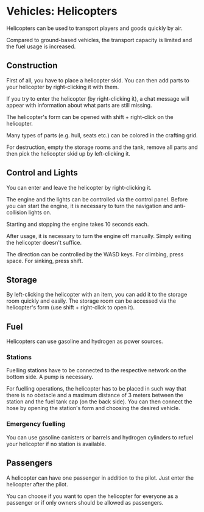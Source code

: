 # Vehicles: Helicopters

Helicopters can be used to transport players and goods quickly by air.

Compared to ground-based vehicles, the transport capacity is limited and the fuel usage is increased.

## Construction

First of all, you have to place a helicopter skid.
You can then add parts to your helicopter by right-clicking it with them.

If you try to enter the helicopter (by right-clicking it), a chat message will appear with information about what parts are still missing.

The helicopter's form can be opened with shift + right-click on the helicopter.

Many types of parts (e.g. hull, seats etc.) can be colored in the crafting grid.

For destruction, empty the storage rooms and the tank, remove all parts and then pick the helicopter skid up by left-clicking it.

## Control and Lights

You can enter and leave the helicopter by right-clicking it.

The engine and the lights can be controlled via the control panel.
Before you can start the engine, it is necessary to turn the navigation and anti-collision lights on.

Starting and stopping the engine takes 10 seconds each.

After usage, it is necessary to turn the engine off manually.
Simply exiting the helicopter doesn't suffice.

The direction can be controlled by the WASD keys.
For climbing, press space.
For sinking, press shift.

## Storage

By left-clicking the helicopter with an item, you can add it to the storage room quickly and easily.
The storage room can be accessed via the helicopter's form (use shift + right-click to open it).

## Fuel

Helicopters can use gasoline and hydrogen as power sources.

### Stations

Fuelling stations have to be connected to the respective network on the bottom side.
A pump is necessary.

For fuelling operations, the helicopter has to be placed in such way that there is no obstacle and a maximum distance of 3 meters between the station and the fuel tank cap (on the back side).
You can then connect the hose by opening the station's form and choosing the desired vehicle.

### Emergency fuelling

You can use gasoline canisters or barrels and hydrogen cylinders to refuel your helicopter if no station is available.

## Passengers

A helicopter can have one passenger in addition to the pilot.
Just enter the helicopter after the pilot.

You can choose if you want to open the helicopter for everyone as a passenger or if only owners should be allowed as passengers.
